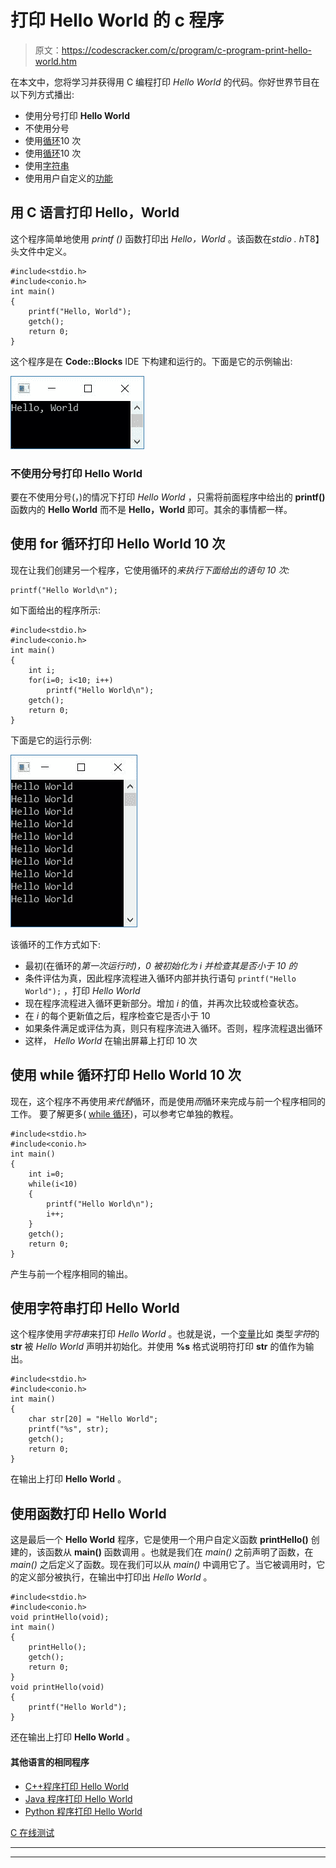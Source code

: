 # 打印 Hello World 的 c 程序

> 原文：<https://codescracker.com/c/program/c-program-print-hello-world.htm>

在本文中，您将学习并获得用 C 编程打印 *Hello World* 的代码。你好世界节目在 以下列方式播出:

*   使用分号打印 **Hello World**
*   不使用分号
*   使用[循环](/c/c-for-loop.htm)10 次
*   使用[循环](/c/c-while-loop.htm)10 次
*   使用[字符串](/c/c-strings.htm)
*   使用用户自定义的[功能](/c/c-functions.htm)

## 用 C 语言打印 Hello，World

这个程序简单地使用 *printf ()* 函数打印出 *Hello，World* 。该函数在*stdio . h*T8】头文件中定义。

```
#include<stdio.h>
#include<conio.h>
int main()
{
    printf("Hello, World");
    getch();
    return 0;
}
```

这个程序是在 **Code::Blocks** IDE 下构建和运行的。下面是它的示例输出:

![c program to print hello world](img/cdd7e5ebb40d95c3488e584bcccd8e30.png)

### 不使用分号打印 Hello World

要在不使用分号(，)的情况下打印 *Hello World* ，只需将前面程序中给出的 **printf()** 函数内的 **Hello World** 而不是 **Hello，World** 即可。其余的事情都一样。

## 使用 for 循环打印 Hello World 10 次

现在让我们创建另一个程序，它使用循环的*来执行下面给出的语句 10 次:*

```
printf("Hello World\n");
```

如下面给出的程序所示:

```
#include<stdio.h>
#include<conio.h>
int main()
{
    int i;
    for(i=0; i<10; i++)
        printf("Hello World\n");
    getch();
    return 0;
}
```

下面是它的运行示例:

![hello world 10 times for loop c](img/be7e410d5bf54a135f138a81d54fba01.png)

该循环的工作方式如下:

*   最初(在循环的*第一次运行时)，0 被初始化为 *i* 并检查其是否小于 10 的*
*   条件评估为真，因此程序流程进入循环内部并执行语句
    `printf("Hello World");`
    ，打印 *Hello World*
*   现在程序流程进入循环更新部分。增加 *i* 的值，并再次比较或检查状态。
*   在 *i* 的每个更新值之后，程序检查它是否小于 10
*   如果条件满足或评估为真，则只有程序流进入循环。否则，程序流程退出循环
*   这样， *Hello World* 在输出屏幕上打印 10 次

## 使用 while 循环打印 Hello World 10 次

现在，这个程序不再使用*来代替*循环，而是使用*而*循环来完成与前一个程序相同的工作。 要了解更多( [while 循环](/c/c-while-loop.htm))，可以参考它单独的教程。

```
#include<stdio.h>
#include<conio.h>
int main()
{
    int i=0;
    while(i<10)
    {
        printf("Hello World\n");
        i++;
    }
    getch();
    return 0;
}
```

产生与前一个程序相同的输出。

## 使用字符串打印 Hello World

这个程序使用*字符串*来打印 *Hello World* 。也就是说，一个[变量](/c/c-variables.htm)比如 类型*字符*的 **str** 被 *Hello World* 声明并初始化。并使用 **%s** 格式说明符打印 **str** 的值作为输出。

```
#include<stdio.h>
#include<conio.h>
int main()
{
    char str[20] = "Hello World";
    printf("%s", str);
    getch();
    return 0;
}
```

在输出上打印 **Hello World** 。

## 使用函数打印 Hello World

这是最后一个 **Hello World** 程序，它是使用一个用户自定义函数 **printHello()** 创建的，该函数从 **main()** 函数调用 。也就是我们在 *main()* 之前声明了函数，在 *main()* 之后定义了函数。现在我们可以从 *main()* 中调用它了。当它被调用时，它的定义部分被执行，在输出中打印出 *Hello World* 。

```
#include<stdio.h>
#include<conio.h>
void printHello(void);
int main()
{
    printHello();
    getch();
    return 0;
}
void printHello(void)
{
    printf("Hello World");
}
```

还在输出上打印 **Hello World** 。

#### 其他语言的相同程序

*   [C++程序打印 Hello World](/cpp/program/cpp-program-print-hello-world.htm)
*   [Java 程序打印 Hello World](/java/program/java-program-print-hello-world.htm)
*   [Python 程序打印 Hello World](/python/program/python-program-print-hello-world.htm)

[C 在线测试](/exam/showtest.php?subid=2)

* * *

* * *